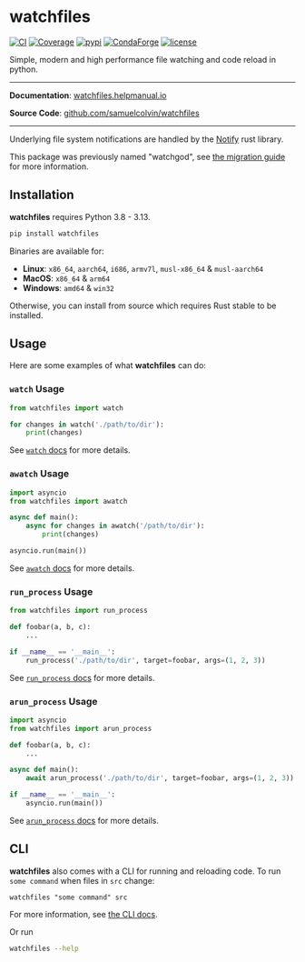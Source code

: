 # watchfiles

[![CI](https://github.com/samuelcolvin/watchfiles/actions/workflows/ci.yml/badge.svg)](https://github.com/samuelcolvin/watchfiles/actions/workflows/ci.yml?query=branch%3Amain)
[![Coverage](https://codecov.io/gh/samuelcolvin/watchfiles/branch/main/graph/badge.svg)](https://codecov.io/gh/samuelcolvin/watchfiles)
[![pypi](https://img.shields.io/pypi/v/watchfiles.svg)](https://pypi.python.org/pypi/watchfiles)
[![CondaForge](https://img.shields.io/conda/v/conda-forge/watchfiles.svg)](https://anaconda.org/conda-forge/watchfiles)
[![license](https://img.shields.io/github/license/samuelcolvin/watchfiles.svg)](https://github.com/samuelcolvin/watchfiles/blob/main/LICENSE)

Simple, modern and high performance file watching and code reload in python.

---

**Documentation**: [watchfiles.helpmanual.io](https://watchfiles.helpmanual.io)

**Source Code**: [github.com/samuelcolvin/watchfiles](https://github.com/samuelcolvin/watchfiles)

---

Underlying file system notifications are handled by the [Notify](https://github.com/notify-rs/notify) rust library.

This package was previously named "watchgod",
see [the migration guide](https://watchfiles.helpmanual.io/migrating/) for more information.

## Installation

**watchfiles** requires Python 3.8 - 3.13.

```bash
pip install watchfiles
```

Binaries are available for:

* **Linux**: `x86_64`, `aarch64`, `i686`, `armv7l`, `musl-x86_64` & `musl-aarch64`
* **MacOS**: `x86_64` & `arm64`
* **Windows**: `amd64` & `win32`

Otherwise, you can install from source which requires Rust stable to be installed.

## Usage

Here are some examples of what **watchfiles** can do:

### `watch` Usage

```py
from watchfiles import watch

for changes in watch('./path/to/dir'):
    print(changes)
```
See [`watch` docs](https://watchfiles.helpmanual.io/api/watch/#watchfiles.watch) for more details.

### `awatch` Usage

```py
import asyncio
from watchfiles import awatch

async def main():
    async for changes in awatch('/path/to/dir'):
        print(changes)

asyncio.run(main())
```
See [`awatch` docs](https://watchfiles.helpmanual.io/api/watch/#watchfiles.awatch) for more details.

### `run_process` Usage

```py
from watchfiles import run_process

def foobar(a, b, c):
    ...

if __name__ == '__main__':
    run_process('./path/to/dir', target=foobar, args=(1, 2, 3))
```
See [`run_process` docs](https://watchfiles.helpmanual.io/api/run_process/#watchfiles.run_process) for more details.

### `arun_process` Usage

```py
import asyncio
from watchfiles import arun_process

def foobar(a, b, c):
    ...

async def main():
    await arun_process('./path/to/dir', target=foobar, args=(1, 2, 3))

if __name__ == '__main__':
    asyncio.run(main())
```
See [`arun_process` docs](https://watchfiles.helpmanual.io/api/run_process/#watchfiles.arun_process) for more details.

## CLI

**watchfiles** also comes with a CLI for running and reloading code. To run `some command` when files in `src` change:

```
watchfiles "some command" src
```

For more information, see [the CLI docs](https://watchfiles.helpmanual.io/cli/).

Or run

```bash
watchfiles --help
```
